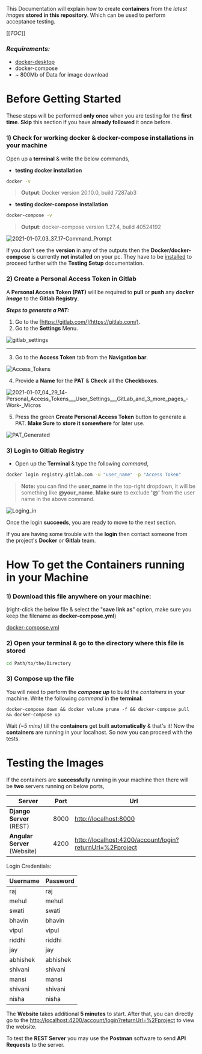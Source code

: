 This Documentation will explain how to create **containers** from the _latest images_ **stored in this repository**. Which can be used to perform acceptance testing.

[[_TOC_]]

### _Requirements:_

- [docker-desktop](https://www.docker.com/products/docker-desktop)
- docker-compose
- ~ 800Mb of Data for image download

# Before Getting Started

These steps will be performed **only once** when you are testing for the **first time**. **Skip** this section if you have **already followed** it once before.

### 1) Check for working docker & docker-compose installations in your machine  

Open up a **terminal** & write the below commands,

- **testing docker installation**  
```bash
docker -v 
```
> **Output**: Docker version 20.10.0, build 7287ab3

- **testing docker-compose installation**  
```bash
docker-compose -v
```
> **Output**: docker-compose version 1.27.4, build 40524192

![2021-01-07_03_37_17-Command_Prompt](uploads/5cb18eee9cb8ccec4fdcd0b69fa197df/2021-01-07_03_37_17-Command_Prompt.png)

If you don't see the **version** in any of the outputs then the **Docker/docker-compose** is currently **not installed** on your pc. They have to be [installed](https://www.docker.com/products/docker-desktop) to proceed further with the **Testing Setup** documentation. 

### 2) Create a Personal Access Token in Gitlab

A **Personal Access Token (PAT)** will be required to **pull** or **push** any **_docker image_** to the **Gitlab Registry**.  

**_Steps to generate a PAT:_**

1. Go to the [https://gitlab.com/](https://gitlab.com/).  
2. Go to the **Settings** Menu.

![gitlab_settings](uploads/b74390486f8c9600d74f7b713831ad95/gitlab_settings.png)
<hr>

3. Go to the **Access Token** tab from the **Navigation bar**.

![Access_Tokens](uploads/0b837f4830affba1ea59bcc94a4d67fc/Access_Tokens.png)

4. Provide a **Name** for the **PAT** & **Check** all the **Checkboxes**.

![2021-01-07_04_29_14-Personal_Access_Tokens___User_Settings___GitLab_and_3_more_pages_-_Work_-_Micros](uploads/1cf27da19ad49bda6a057ff7d0803e46/2021-01-07_04_29_14-Personal_Access_Tokens___User_Settings___GitLab_and_3_more_pages_-_Work_-_Micros.png)

5. Press the green **Create Personal Access Token** button to generate a PAT. **Make Sure** to **store it somewhere** for later use.

![PAT_Generated](uploads/eded40205898c56472d6e7ff63194596/PAT_Generated.png)

### 3) Login to Gitlab Registry

- Open up the **Terminal** & type the following _command_,  
```bash
docker login registry.gitlab.com -u "user_name" -p "Access Token"
```
> **Note:** you can find the **user_name** in the top-right dropdown, it will be something like **@your_name**. **Make sure** to exclude **'@'** from the user name in the above command.

![Loging_in](uploads/c97cdbba25ea61ff7da6542c063a9b73/Loging_in.png)

Once the login **succeeds**, you are ready to move to the next section.
  
If you are having some trouble with the **login** then contact someone from the project's **Docker** or **Gitlab** team.

# How To get the Containers running in your Machine

### 1) Download this file anywhere on your machine:

(right-click the below file & select the "**save link as**" option, make sure you keep the filename as **docker-compose.yml**)

[docker-compose.yml](uploads/99c9293e2f392c675282a4ba82278dd3/docker-compose.yml)
### 2) Open your terminal & go to the directory where this file is stored

```bash
cd Path/to/the/Directory
```

### 3) Compose up the file

You will need to perform the _**compose up**_ to build the _containers_ in your machine. Write the following _command_ in the **terminal**:

```batch
docker-compose down && docker volume prune -f && docker-compose pull && docker-compose up
```

Wait _(~5 mins)_ till the **containers** get built **automatically** & that's it! Now the **containers** are running in your localhost. So now you can proceed with the tests.

# Testing the Images

If the containers are **successfully** running in your machine then there will be **two** servers running on below ports,

| Server | Port | Url |
| ------ | ------ | ----- |
| **Django Server** (REST) | 8000 | [http://localhost:8000](http://localhost:8000) |
| **Angular Server** (Website) | 4200 | [http://localhost:4200/account/login?returnUrl=%2Fproject](http://localhost:4200/account/login?returnUrl=%2Fproject) |

Login Credentials:

| Username| Password|
| ------ | ------ |
| raj| raj|
| mehul| mehul|
| swati| swati|
| bhavin| bhavin|
| vipul| vipul|
| riddhi| riddhi|
| jay| jay|
| abhishek| abhishek|
| shivani| shivani|
| mansi| mansi|
| shivani| shivani|
| nisha| nisha|


The **Website** takes additional **5 minutes** to start.  After that, you can directly go to the [http://localhost:4200/account/login?returnUrl=%2Fproject](http://localhost:4200/account/login?returnUrl=%2Fproject) to view the website.

To test the **REST Server** you may use the **Postman** software to send **API Requests** to the server.